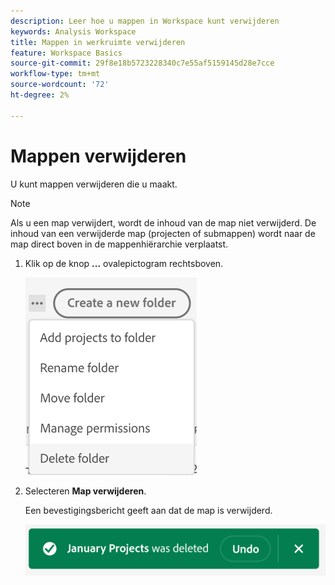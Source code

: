 ```yaml
---
description: Leer hoe u mappen in Workspace kunt verwijderen
keywords: Analysis Workspace
title: Mappen in werkruimte verwijderen
feature: Workspace Basics
source-git-commit: 29f8e18b5723228340c7e55af5159145d28e7cce
workflow-type: tm+mt
source-wordcount: '72'
ht-degree: 2%

---
```



# Mappen verwijderen

U kunt mappen verwijderen die u maakt.

>[!NOTE]
>
>Als u een map verwijdert, wordt de inhoud van de map niet verwijderd. De inhoud van een verwijderde map (projecten of submappen) wordt naar de map direct boven in de mappenhiërarchie verplaatst.

1. Klik op de knop **...** ovalepictogram rechtsboven.

   ![](/help/analyze/analysis-workspace/build-workspace-project/assets/select-delete-folder.png)

1. Selecteren **Map verwijderen**.

   Een bevestigingsbericht geeft aan dat de map is verwijderd.

   ![](/help/analyze/analysis-workspace/build-workspace-project/assets/deleted-folder.png)

